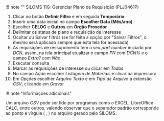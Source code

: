 !!! note ""
    SILOMS 11G: Gerenciar Plano de Requisição (PLJ0461P)

1. Clicar no botão **__Definir Filtro__** e em seguida **__Temporário__**
2. Inserir uma data inicial no campo **__Escolher Data (Mês/ano)__**
3. Escolher **__CELOG__** e **__Outros__** em **__Órgão Provedor__**
4. Delimitar os status de plano e requisição de interesse
5. Ocultar ou Salvar filtros (se for feita a opção por "Salvar Filtros", o mesmo será aplicado sempre que esta tela for acessada)
6. As requisições de ressuprimento tem o seu _part number_ iniciado por _DCN_, assim, na tela principal atualizar o campo _PN_ com _DCN%_ e o campo _Extra?_ com _Não_
7. Executar consulta
8. Marcar as requisições de interesse ou clicar em _Todos_
9. No campo _Ação_ escolher _Listagem de Materiais_ e clicar na impressora
10. Em _Opções_ escolher _Arquivo Texto_ e em _Tipo de Arquivo_ a extensão _CSV_, clicando em _Gravar_

!!! note "Informações adicionais"

Um arquivo _CSV_ pode ser lido por programas como o EXCEL, LibreOffice CALC, entre outros, valendo observar que o separador padrão corresponde ao ponto e vírgula ( ; ) no arquivo gerado pelo SILOMS.